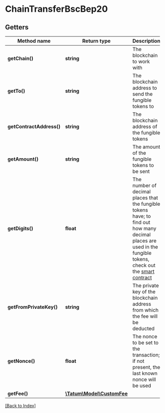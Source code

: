 # ChainTransferBscBep20

## Getters

Method name | Return type | Description | Notes
------------ | ------------- | ------------- | -------------
**getChain()** | **string** | The blockchain to work with |
**getTo()** | **string** | The blockchain address to send the fungible tokens to |
**getContractAddress()** | **string** | The blockchain address of the fungible tokens |
**getAmount()** | **string** | The amount of the fungible tokens to be sent |
**getDigits()** | **float** | The number of decimal places that the fungible tokens have; to find out how many decimal places are used in the fungible tokens, check out the <a href="https://apidoc.tatum.io/tag/Blockchain-utils#operation/SCGetContractAddress" target="_blank">smart contract</a> |
**getFromPrivateKey()** | **string** | The private key of the blockchain address from which the fee will be deducted |
**getNonce()** | **float** | The nonce to be set to the transaction; if not present, the last known nonce will be used | [optional]
**getFee()** | [**\Tatum\Model\CustomFee**](CustomFee.md) |  | [optional]

[[Back to Index]](../index.md)
